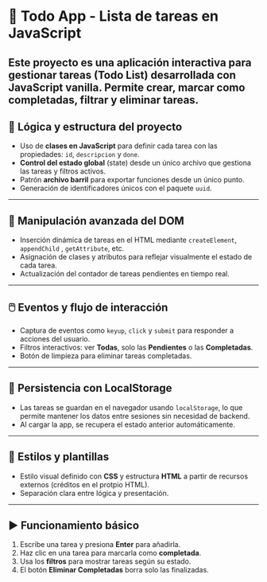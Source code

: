

# 📝 Todo App - Lista de tareas en JavaScript

Este proyecto es una aplicación interactiva para gestionar tareas (Todo List) desarrollada con **JavaScript vanilla**. Permite crear, marcar como completadas, filtrar y eliminar tareas.
---

## 🔁 Lógica y estructura del proyecto

- Uso de **clases en JavaScript** para definir cada tarea con las propiedades: `id`, `descripcion` y `done`.
- **Control del estado global** (state) desde un único archivo que gestiona las tareas y filtros activos.
- Patrón **archivo barril** para exportar funciones desde un único punto.
- Generación de identificadores únicos con el paquete `uuid`.

---

## 🧩 Manipulación avanzada del DOM

- Inserción dinámica de tareas en el HTML mediante `createElement`, `appendChild` , `getAttribute`, etc.
- Asignación de clases y atributos para reflejar visualmente el estado de cada tarea.
- Actualización del contador de tareas pendientes en tiempo real.

---

## 🖱️ Eventos y flujo de interacción

- Captura de eventos como `keyup`, `click` y `submit` para responder a acciones del usuario.
- Filtros interactivos: ver **Todas**, solo las **Pendientes** o las **Completadas**.
- Botón de limpieza para eliminar tareas completadas.

---

## 💾 Persistencia con LocalStorage

- Las tareas se guardan en el navegador usando `localStorage`, lo que permite mantener los datos entre sesiones sin necesidad de backend.
- Al cargar la app, se recupera el estado anterior automáticamente.

---

## 🎨 Estilos y plantillas

- Estilo visual definido con **CSS** y estructura **HTML** a partir de recursos externos (créditos en el protpio HTML).
- Separación clara entre lógica y presentación.

---

## ▶️ Funcionamiento básico

1. Escribe una tarea y presiona **Enter** para añadirla.
2. Haz clic en una tarea para marcarla como **completada**.
3. Usa los **filtros** para mostrar tareas según su estado.
4. El botón **Eliminar Completadas** borra solo las finalizadas.


